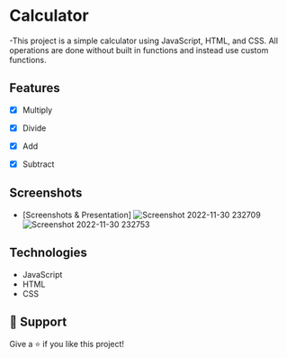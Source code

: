 <h1 align="left">Calculator</h1>

<p align="left">-This project is a simple calculator
using JavaScript, HTML, and CSS. All operations are done
without built in functions and instead use
custom functions.
</p>

## Features

- [x] Multiply
- [x] Divide
- [x] Add
- [x] Subtract


## Screenshots

- [Screenshots & Presentation]
![Screenshot 2022-11-30 232709](https://user-images.githubusercontent.com/97045700/204973880-da2f3e4f-7325-41f5-9f60-ed377bc42152.jpg)
![Screenshot 2022-11-30 232753](https://user-images.githubusercontent.com/97045700/204973890-bd399a4f-89d3-4642-af8f-6e643fa51d91.jpg)


## Technologies 

- JavaScript
- HTML
- CSS

## 🤝 Support

Give a ⭐️ if you like this project!
